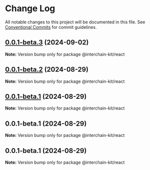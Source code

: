# Change Log

All notable changes to this project will be documented in this file.
See [Conventional Commits](https://conventionalcommits.org) for commit guidelines.

## [0.0.1-beta.3](https://github.com/interchain-kit/react/compare/@interchain-kit/react@0.0.1-beta.2...@interchain-kit/react@0.0.1-beta.3) (2024-09-02)

**Note:** Version bump only for package @interchain-kit/react

## [0.0.1-beta.2](https://github.com/interchain-kit/react/compare/@interchain-kit/react@0.0.1-beta.1...@interchain-kit/react@0.0.1-beta.2) (2024-08-29)

**Note:** Version bump only for package @interchain-kit/react

## [0.0.1-beta.1](https://github.com/interchain-kit/react/compare/@interchain-kit/react@0.0.1-beta.1...@interchain-kit/react@0.0.1-beta.1) (2024-08-29)

**Note:** Version bump only for package @interchain-kit/react

## 0.0.1-beta.1 (2024-08-29)

**Note:** Version bump only for package @interchain-kit/react

## 0.0.1-beta.1 (2024-08-29)

**Note:** Version bump only for package @interchain-kit/react

